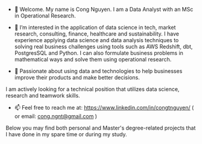- 👋  Welcome. My name is Cong Nguyen. I am a Data Analyst with an MSc in Operational Research.

- 👀 I’m interested in the application of data science in tech, market research, consulting, finance, healthcare and sustainability. I have experience applying data science and data analysis techniques to solving real business challenges using tools such as AWS Redshift, dbt, PostgresSQL and Python. I can also formulate business problems in mathematical ways and solve them using operational research.

- 💞️ Passionate about using data and technologies to help businesses improve their products and make better decisions.

I am actively looking for a technical position that utilizes data science, research and teamwork skills.

- 📫 Feel free to reach me at: https://www.linkedin.com/in/congtnguyen/ ( or email: cong.ngnt@gmail.com )

Below you may find both personal and Master's degree-related projects that I have done in my spare time or during my study.
